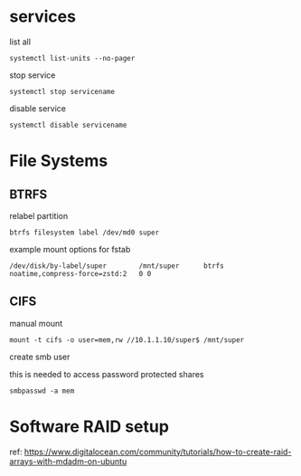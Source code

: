 # services

list all
```
systemctl list-units --no-pager
```

stop service
```
systemctl stop servicename
```

disable service
```
systemctl disable servicename
```

# File Systems

## BTRFS

relabel partition

```
btrfs filesystem label /dev/md0 super
```

example mount options for fstab

```
/dev/disk/by-label/super        /mnt/super      btrfs   noatime,compress-force=zstd:2   0 0
```

## CIFS

manual mount
```
mount -t cifs -o user=mem,rw //10.1.1.10/super$ /mnt/super
```

create smb user

this is needed to access password protected shares

```
smbpasswd -a mem
```

# Software RAID setup

ref: https://www.digitalocean.com/community/tutorials/how-to-create-raid-arrays-with-mdadm-on-ubuntu


